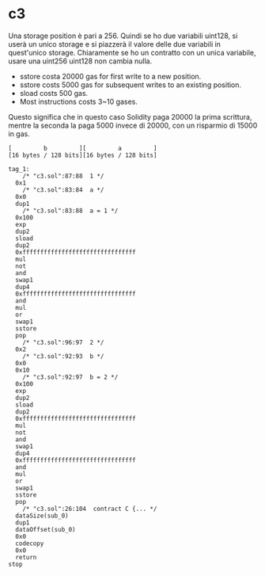# c3
Una storage position è pari a 256. Quindi se ho due variabili uint128, si userà un unico storage e si piazzerà il valore delle due variabili in quest'unico storage. Chiaramente se ho un contratto con un unica variabile, usare una uint256 uint128 non cambia nulla.

- sstore costa 20000 gas for first write to a new position.
- sstore costs 5000 gas for subsequent writes to an existing position.
- sload costs 500 gas.
- Most instructions costs 3~10 gases.

Questo significa che in questo caso Solidity paga 20000 la prima scrittura, mentre la seconda la paga 5000 invece di 20000, con un risparmio di 15000 in gas.

```
[         b         ][         a         ]
[16 bytes / 128 bits][16 bytes / 128 bits]
```

```
tag_1:
    /* "c3.sol":87:88  1 */
  0x1
    /* "c3.sol":83:84  a */
  0x0
  dup1
    /* "c3.sol":83:88  a = 1 */
  0x100
  exp
  dup2
  sload
  dup2
  0xffffffffffffffffffffffffffffffff
  mul
  not
  and
  swap1
  dup4
  0xffffffffffffffffffffffffffffffff
  and
  mul
  or
  swap1
  sstore
  pop
    /* "c3.sol":96:97  2 */
  0x2
    /* "c3.sol":92:93  b */
  0x0
  0x10
    /* "c3.sol":92:97  b = 2 */
  0x100
  exp
  dup2
  sload
  dup2
  0xffffffffffffffffffffffffffffffff
  mul
  not
  and
  swap1
  dup4
  0xffffffffffffffffffffffffffffffff
  and
  mul
  or
  swap1
  sstore
  pop
    /* "c3.sol":26:104  contract C {... */
  dataSize(sub_0)
  dup1
  dataOffset(sub_0)
  0x0
  codecopy
  0x0
  return
stop
```